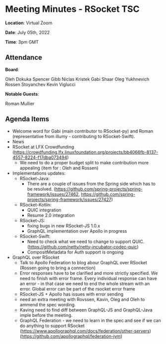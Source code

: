 # Meeting Minutes - RSocket TSC

**Location**: Virtual Zoom

**Date**: July 05th, 2022

**Time**: 3pm GMT

## Attendance

**Board**:

Oleh Dokuka
Spencer Gibb
Niclas Kristek
Gabi Shaar
Oleg Yukhnevich
Rossen Stoyanchev
Kevin Viglucci

**Notable Guests**:

Roman Mullier

## Agenda Items

- Welcome word for Gabi (main contributor to RSocket-py) and Roman (representative from illumy - contributing to RSocket-Swift).
- News
- RSocket at LFX Crowdfunding (<https://crowdfunding.lfx.linuxfoundation.org/projects/bb4066fb-8137-4557-8224-f17dba073494>)
  - We need to do a proper budget split to make contribution more appealing (item for : Oleh and Rossen)
- Implementations updates:
  - RSocket-Java:
    - There are a couple of issues from the Spring side which has to be resolved. (<https://github.com/spring-projects/spring-framework/issues/27462>, <https://github.com/spring-projects/spring-framework/issues/27427>)
  - RSocket-Kotlin:
    - QUIC integration
    - Resume 2.0 integration
  - RSocket-JS:
    - fixing bugs in new RSocket-JS 1.0.x
    - GraphQL implementation over Apollo in progress
  - RSocket-Swift:
    - Need to check what we need to change to support QUIC. (<https://github.com/netty/netty-incubator-codec-quic>)
    - CompositMetadata for Auth support is ongoing
- GraphQL over RSocket
  - Talk to Apollo Federation to blog abour GraphQL over RSocket (Rossen going to bring a connection)
  - Error responses have to be clarified and more strictly specified. We need to finish with error frame. Every individual response can have an error - in that case we need to end the whole stream with an error. Global error can be part of the rsocket error frame
  - RSocket-JS + Apollo has issues with error sending
  - need an extra meeting with Rovssen, Kavin, Oleg and Oleh to ammend the spec wording.
  - Kaving need to find diff between GraphQL-JS and GraphQL-Java imple before the meeting.
  - GraphQL Federation - we need to learn in the spec and see if we can do anything to support RSocket (<https://www.apollographql.com/docs/federation/other-servers>) (<https://github.com/apollographql/federation-jvm>)
